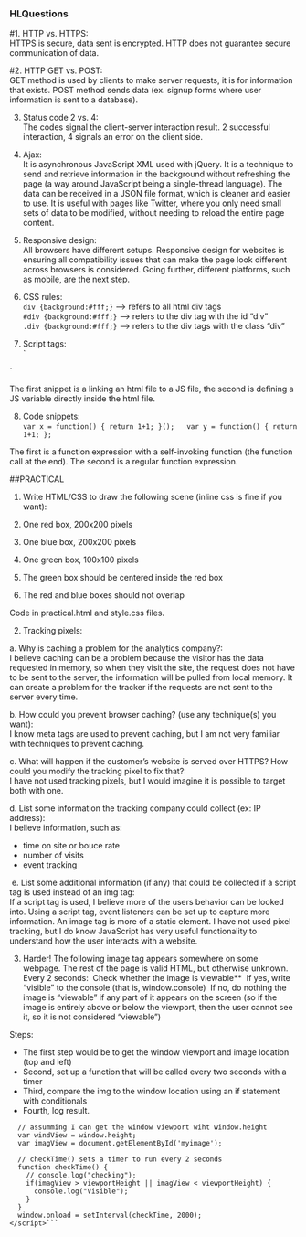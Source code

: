 ### HLQuestions

#1. HTTP vs. HTTPS:  
HTTPS is secure, data sent is encrypted. HTTP does not guarantee secure communication of data.

#2. HTTP GET vs. POST:  
GET method is used by clients to make server requests, it is for information that exists. 
POST method sends data (ex. signup forms where user information is sent to a database).

3. Status code 2 vs. 4:  
The codes signal the client-server interaction result. 2 successful interaction, 4 signals an error on the client side.

4. Ajax:  
It is asynchronous JavaScript XML used with jQuery. It is a technique to send and retrieve information in the background without refreshing the page (a way around JavaScript being a single-thread language). The data can be received in a JSON file format, which is cleaner and easier to use. It is useful with pages like Twitter, where you only need small sets of data to be modified, without needing to reload the entire page content.

5. Responsive design:  
All browsers have different setups. Responsive design for websites is ensuring all compatibility issues that can make the page look different across browsers is considered. Going further, different platforms, such as mobile, are the next step.

6. CSS rules:  
`div {background:#fff;}`  --> refers to all html div tags   
`#div {background:#fff;}`  --> refers to the div tag with the id “div”  
`.div {background:#fff;}`  --> refers to the div tags with the class “div”  

7. Script tags:    
`<script src=”http://example.com/whatever.js”> </script> 
<script>var whatever = true</script>`

  The first snippet is a linking an html file to a JS file, the second is defining a JS variable directly inside the html file.

8. Code snippets:  
`var x = function() { return 1+1; }();  
var y = function() { return 1+1; };`

  The first is a function expression with a self-invoking function (the function call at the end). The second is a regular function expression. 


##PRACTICAL 

1. Write HTML/CSS to draw the following scene (inline css is fine if you want):  

  1. One red box, 200x200 pixels
  2. One blue box, 200x200 pixels
  3. One green box, 100x100 pixels
  4. The green box should be centered inside the red box
  5. The red and blue boxes should not overlap

  Code in practical.html and style.css files.


2. Tracking pixels:  

  a. Why is caching a problem for the analytics company?:  
  I believe caching can be a problem because the visitor has the data requested in memory, so when they visit the site, the request does not have to be sent to the server, the information will be pulled from local memory. It can create a problem for the tracker if the requests are not sent to the server every time. 

  b. How could you prevent browser caching? (use any technique(s) you want):  
  I know meta tags are used to prevent caching, but I am not very familiar with techniques to prevent caching.

  c. What will happen if the customer’s website is served over HTTPS? How could you modify the tracking pixel to fix that?:   
  I have not used tracking pixels, but I would imagine it is possible to target both with one.

  d. List some information the tracking company could collect (ex: IP address):  
  I believe information, such as:
  * time on site or bouce rate
  * number of visits
  * event tracking

  e. List some additional information (if any) that could be collected if a script tag is used instead of an img tag:     
  If a script tag is used, I believe more of the users behavior can be looked into. Using a script tag, event listeners can be set up to capture more information. An image tag is more of a static element. I have not used pixel tracking, but I do know JavaScript has very useful functionality to understand how the user interacts with a website.

3. Harder!
The following image tag appears somewhere on some webpage. The rest of the page is valid HTML, but otherwise unknown.
Every 2 seconds:
­ Check whether the image is viewable**
­ If yes, write “visible” to the console (that is, window.console)
­ If no, do nothing
the image is “viewable” if any part of it appears on the screen (so if the image is entirely above or below the viewport, then the user cannot see it, so it is not considered “viewable”)

  Steps:
  -  The first step would be to get the window viewport and image location (top and left)
  - Second, set up a function that will be called every two seconds with a timer
  - Third, compare the img to the window location using an if statement with conditionals
  - Fourth, log result.

  ```<script>
    // assumming I can get the window viewport wiht window.height
    var windView = window.height;
    var imagView = document.getElementById('myimage');

    // checkTime() sets a timer to run every 2 seconds
    function checkTime() {
      // console.log("checking");
      if(imagView > viewportHeight || imagView < viewportHeight) {
        console.log("Visible");
      }
    }
    window.onload = setInterval(checkTime, 2000);
  </script>```


